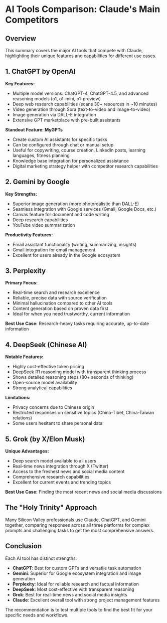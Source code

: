 # AI Tools Comparison: Claude's Main Competitors

## Overview
This summary covers the major AI tools that compete with Claude, highlighting their unique features and capabilities for different use cases.

## 1. ChatGPT by OpenAI

**Key Features:**
- Multiple model versions: ChatGPT-4, ChatGPT-4.5, and advanced reasoning models (o1, o1-mini, o1-preview)
- Deep web research capabilities (scans 30+ resources in ~10 minutes)
- Video generation through Sora (text-to-video and image-to-video)
- Image generation via DALL-E integration
- Extensive GPT marketplace with pre-built assistants

**Standout Feature: MyGPTs**
- Create custom AI assistants for specific tasks
- Can be configured through chat or manual setup
- Useful for copywriting, course creation, LinkedIn posts, learning languages, fitness planning
- Knowledge base integration for personalized assistance
- Digital marketing strategy helper with competitor research capabilities

## 2. Gemini by Google

**Key Strengths:**
- Superior image generation (more photorealistic than DALL-E)
- Seamless integration with Google services (Gmail, Google Docs, etc.)
- Canvas feature for document and code writing
- Deep research capabilities
- YouTube video summarization

**Productivity Features:**
- Email assistant functionality (writing, summarizing, insights)
- Gmail integration for email management
- Excellent for users already in the Google ecosystem

## 3. Perplexity

**Primary Focus:**
- Real-time search and research excellence
- Reliable, precise data with source verification
- Minimal hallucination compared to other AI tools
- Content generation based on proven data first
- Ideal for when you need trustworthy, current information

**Best Use Case:** Research-heavy tasks requiring accurate, up-to-date information

## 4. DeepSeek (Chinese AI)

**Notable Features:**
- Highly cost-effective token pricing
- DeepSeek R1 reasoning model with transparent thinking process
- Shows detailed reasoning steps (80+ seconds of thinking)
- Open-source model availability
- Strong analytical capabilities

**Limitations:**
- Privacy concerns due to Chinese origin
- Restricted responses on sensitive topics (China-Tibet, China-Taiwan relations)
- Some users hesitant to share personal data

## 5. Grok (by X/Elon Musk)

**Unique Advantages:**
- Deep search model available to all users
- Real-time news integration through X (Twitter)
- Access to the freshest news and social media content
- Comprehensive research capabilities
- Excellent for current events and trending topics

**Best Use Case:** Finding the most recent news and social media discussions

## The "Holy Trinity" Approach

Many Silicon Valley professionals use Claude, ChatGPT, and Gemini together, comparing responses across all three platforms for complex prompts and challenging tasks to get the most comprehensive answers.

## Conclusion

Each AI tool has distinct strengths:
- **ChatGPT**: Best for custom GPTs and versatile task automation
- **Gemini**: Superior for Google ecosystem integration and image generation
- **Perplexity**: Ideal for reliable research and factual information
- **DeepSeek**: Most cost-effective with transparent reasoning
- **Grok**: Best for real-time news and social media insights
- **Claude**: Excellent overall tool with strong project management features

The recommendation is to test multiple tools to find the best fit for your specific needs and workflows.